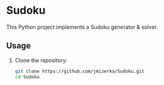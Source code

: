 # Sudoku

This Python project implements a Sudoku generator & solver.

## Usage

1. Clone the repository:

   ```bash
   git clone https://github.com/jmizerka/Sudoku.git
   cd Sudoku
